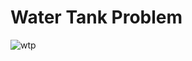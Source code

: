 # Water Tank Problem

![wtp](https://user-images.githubusercontent.com/38889415/178582258-183c7cb8-d0a0-4f2a-9429-42e07f87713b.png)
